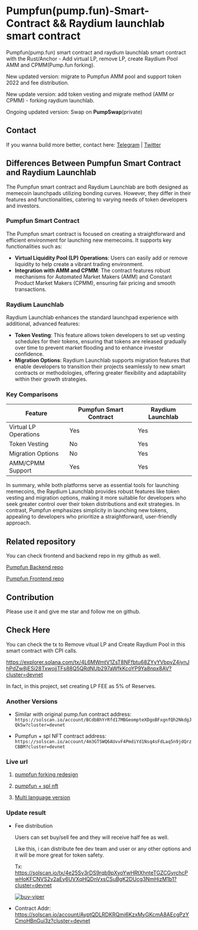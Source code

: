 # Pumpfun(pump.fun)-Smart-Contract && Raydium launchlab smart contract

  Pumpfun(pump.fun) smart contract and raydium launchlab smart contract with the Rust/Anchor - Add virtual LP, remove LP, create Raydium Pool AMM and CPMM(Pump.fun forking).

  New updated version: migrate to Pumpfun AMM pool and support token 2022 and fee distribution.

  New update version: add token vesting and migrate method (AMM or CPMM) - forking raydium launchlab.  

  Ongoing updated version: Swap on **PumpSwap**(private)

## Contact

  If you wanna build more better, contact here: [Telegram](https://t.me/shiny0103) | [Twitter](https://x.com/0xTan1319)

## Differences Between Pumpfun Smart Contract and Raydium Launchlab

The Pumpfun smart contract and Raydium Launchlab are both designed as memecoin launchpads utilizing bonding curves. However, they differ in their features and functionalities, catering to varying needs of token developers and investors.

### Pumpfun Smart Contract

The Pumpfun smart contract is focused on creating a straightforward and efficient environment for launching new memecoins. It supports key functionalities such as:

- **Virtual Liquidity Pool (LP) Operations**: Users can easily add or remove liquidity to help create a vibrant trading environment.
- **Integration with AMM and CPMM**: The contract features robust mechanisms for Automated Market Makers (AMM) and Constant Product Market Makers (CPMM), ensuring fair pricing and smooth transactions.

### Raydium Launchlab

Raydium Launchlab enhances the standard launchpad experience with additional, advanced features:

- **Token Vesting**: This feature allows token developers to set up vesting schedules for their tokens, ensuring that tokens are released gradually over time to prevent market flooding and to enhance investor confidence.
- **Migration Options**: Raydium Launchlab supports migration features that enable developers to transition their projects seamlessly to new smart contracts or methodologies, offering greater flexibility and adaptability within their growth strategies.

### Key Comparisons

| Feature                   | Pumpfun Smart Contract         | Raydium Launchlab             |
|---------------------------|--------------------------------|-------------------------------|
| Virtual LP Operations      | Yes                            | Yes                           |
| Token Vesting              | No                             | Yes                           |
| Migration Options          | No                             | Yes                           |
| AMM/CPMM Support           | Yes                            | Yes                           |

In summary, while both platforms serve as essential tools for launching memecoins, the Raydium Launchlab provides robust features like token vesting and migration options, making it more suitable for developers who seek greater control over their token distributions and exit strategies. In contrast, Pumpfun emphasizes simplicity in launching new tokens, appealing to developers who prioritize a straightforward, user-friendly approach.

## Related repository
  You can check frontend and backend repo in my github as well.
  
  [Pumpfun Backend repo](https://github.com/0xTan1319/Pump-Fun-Backend)
  
  [Pumpfun Frontend repo](https://github.com/0xTan1319/Pump-Fun-FE)

## Contribution

  Please use it and give me star and follow me on github.

## Check Here

  You can check the tx to Remove vitual LP and Create Raydium Pool in this smart contract with CPI calls.  
  
  https://explorer.solana.com/tx/4L6MWmtV1ZsT8NFfbtu68ZYyYVbpvZ4iynJhPdZw8jESi28TxwojjTFs88Q5QRdNUb297aWfkKcoYP9Ya8npx8AV?cluster=devnet
  
  In fact, in this project, set creating LP FEE as 5% of Reserves.

### Another Versions

  - Similar with original pump.fun contract address: `https://solscan.io/account/BCdbBhYrRfd17MBGeompteXDgoBFxgnfQh2NkdgJQk5w?cluster=devnet`

  - Pumpfun + spl NFT contract address: `https://solscan.io/account/4m3GTSWQ6AUvvF4PmdiYd1Nsq4sFdLaq5n9jdQrzCBBM?cluster=devnet`

### Live url

  1. [pumpfun forking redesign](https://agents.land/)
  
  2. [pumpfun + spl nft](https://256btc.com)

  3. [Multi language version](https://geng.one)
     
### Update result

  - Fee distribution

    Users can set buy/sell fee and they will receive half fee as well.

    Like this, i can distribute fee dev team and user or any other options and it will be more great for token safety.

    Tx: https://solscan.io/tx/4e25Sv3rDS9rqb9pXyoYwHRtXhnteTGZCGyrchcPwHoKFCNVS2v2aEy6UVXqHQDnVxsCSuBgK2DUcg3NmHizM1b1?cluster=devnet

    <a href="https://ibb.co/j9M7GvBR"><img src="https://i.ibb.co/j9M7GvBR/buy-viper.png" alt="buy-viper" border="0"></a>

  - Contract Addr: https://solscan.io/account/AyptQDLRDKRQmi6KzxMyGKcmA8AEcgPzYCmoHBnGui3z?cluster=devnet
